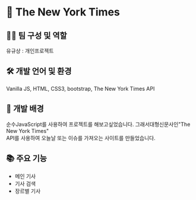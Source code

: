 # 📰 The New York Times

## 🧑‍💻 팀 구성 및 역할
유규상 : 개인프로젝트

## 🛠️ 개발 언어 및 환경
Vanilla JS, HTML, CSS3, bootstrap, The New York Times API

## 📌 개발 배경
순수JavaScript를 사용하여 프로젝트를 해보고싶었습니다. 그래서대형신문사인"The New York Times"</br>
API를 사용하여 오늘날 또는 이슈를 가져오는 사이트를 만들었습니다.

## 📚 주요 기능
- 메인 기사
- 기사 검색
- 장르별 기사

